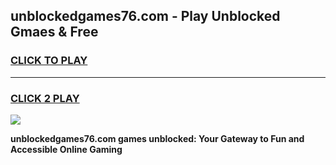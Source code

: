 
## unblockedgames76.com - Play Unblocked Gmaes & Free
<h3>
<a href="https://news.freeplayer.one?title=unblockedgames76.com&ref=23F">CLICK TO PLAY</a></h3>
<hr>

<h3>
<a href="https://news.freeplayer.one?title=unblockedgames76.com&ref=23F">CLICK 2 PLAY</a>
  
</h3>

<a href="https://news.freeplayer.one?title=unblockedgames76.com&ref=23F/"><img src="https://clearcache.store/games.png"></a>


**unblockedgames76.com games unblocked: Your Gateway to Fun and Accessible Online Gaming**
